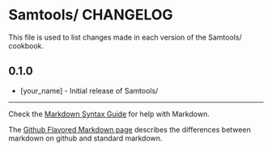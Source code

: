 Samtools/ CHANGELOG
===================

This file is used to list changes made in each version of the Samtools/ cookbook.

0.1.0
-----
- [your_name] - Initial release of Samtools/

- - -
Check the [Markdown Syntax Guide](http://daringfireball.net/projects/markdown/syntax) for help with Markdown.

The [Github Flavored Markdown page](http://github.github.com/github-flavored-markdown/) describes the differences between markdown on github and standard markdown.
